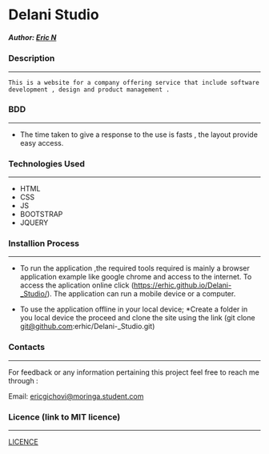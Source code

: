 # Delani Studio

##### Author:  [Eric N](https://erhic.github.io/Delani-_Studio/)

### Description
----
    This is a website for a company offering service that include software development , design and product management .

### BDD
-----
* The time taken to give a response to the use is fasts , the layout provide easy access.


### Technologies Used
----
- HTML
- CSS
- JS
- BOOTSTRAP
- JQUERY

### Installion Process
----
* To run the application ,the required tools required is mainly a browser application example like google chrome and access to the internet. To access the aplication online click (https://erhic.github.io/Delani-_Studio/).
The application can run a mobile device or a computer.

* To use the application offline in your local device;
*Create a folder in you local device the proceed and clone the site using the link (git clone git@github.com:erhic/Delani-_Studio.git)

### Contacts
----
For feedback or any information pertaining this project feel free to reach me through :

Email: ericgichovi@moringa.student.com

### Licence (link to MIT licence)
---

[ LICENCE](LICENSE)